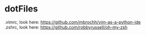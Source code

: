 dotFiles
========
.vimrc, look here: https://github.com/mbrochh/vim-as-a-python-ide<br>
.zshrc, look here: https://github.com/robbyrussell/oh-my-zsh
